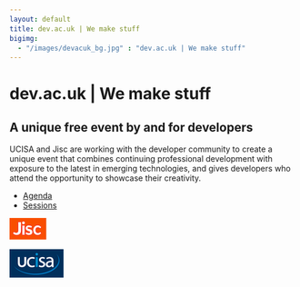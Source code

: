 ```yaml
---
layout: default
title: dev.ac.uk | We make stuff
bigimg:
  - "/images/devacuk_bg.jpg" : "dev.ac.uk | We make stuff"
---
```

# dev.ac.uk | We make stuff
## A unique free event by and for developers

UCISA and Jisc are working with the developer community to create a unique event that combines continuing professional development with exposure to the latest in emerging technologies, and gives developers who attend the opportunity to showcase their creativity.
 
* <a href="http://devacuk.github.io/agenda">Agenda</a><br/>
* <a href="http://devacuk.github.io/sessions">Sessions</a><br/>

![Jisc](/images/jisc-logo-small.png)

![UCISA](/images/ucisa-logo-small.png)

